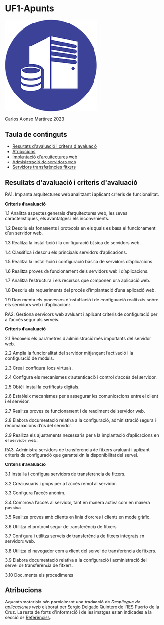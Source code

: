 # UF1-Apunts

![logo](./images/uf1-logo.png)

Carlos Alonso Martínez 2023

## Taula de continguts

- [Resultats d'avaluació i criteris d'avaluació](#resultats-davaluació-i-criteris-davaluació)
- [Atribucions](#atribucions)
- [Implantació d'arquitectures web](/arquitectura.md)
- [Administració de servidors web](/servidorweb.md)
- [Servidors transferències fitxers](/transferencia.md)

## Resultats d'avaluació i criteris d'avaluació

RA1. Implanta arquitectures web analitzant i aplicant criteris de funcionalitat.

**Criteris d’avaluació**

1.1 Analitza aspectes generals d’arquitectures web, les seves característiques, els avantatges i els inconvenients.

1.2 Descriu els fonaments i protocols en els quals es basa el funcionament d’un servidor web.

1.3 Realitza la instal·lació i la configuració bàsica de servidors web.

1.4 Classifica i descriu els principals servidors d’aplicacions.

1.5 Realitza la instal·lació i configuració bàsica de servidors d’aplicacions.

1.6 Realitza proves de funcionament dels servidors web i d’aplicacions.

1.7 Analitza l’estructura i els recursos que componen una aplicació web.

1.8 Descriu els requeriments del procés d’implantació d’una aplicació web.

1.9 Documenta els processos d’instal·lació i de configuració realitzats sobre els servidors web i d’aplicacions.

RA2. Gestiona servidors web avaluant i aplicant criteris de configuració per a l’accés segur als serveis.

**Criteris d’avaluació**

2.1 Reconeix els paràmetres d’administració més importants del servidor web.

2.2 Amplia la funcionalitat del servidor mitjançant l’activació i la configuració de mòduls.

2.3 Crea i configura llocs virtuals.

2.4 Configura els mecanismes d’autenticació i control d’accés del servidor.

2.5 Obté i instal·la certificats digitals.

2.6 Estableix mecanismes per a assegurar les comunicacions entre el client i el servidor.

2.7 Realitza proves de funcionament i de rendiment del servidor web.

2.8 Elabora documentació relativa a la configuració, administració segura i recomanacions d’ús del servidor.

2.9 Realitza els ajustaments necessaris per a la implantació d’aplicacions en el servidor web.

RA3. Administra servidors de transferència de fitxers avaluant i aplicant criteris de configuració que garanteixin la disponibilitat del servei.

**Criteris d’avaluació**

3.1 Instal·la i configura servidors de transferència de fitxers.

3.2 Crea usuaris i grups per a l’accés remot al servidor.

3.3 Configura l’accés anònim.

3.4 Comprova l’accés al servidor, tant en manera activa com en manera passiva.

3.5 Realitza proves amb clients en línia d’ordres i clients en mode gràfic.

3.6 Utilitza el protocol segur de transferència de fitxers.

3.7 Configura i utilitza serveis de transferència de fitxers integrats en servidors web.

3.8 Utilitza el navegador com a client del servei de transferència de fitxers.

3.9 Elabora documentació relativa a la configuració i administració del servei de transferència de fitxers.

3.10 Documenta els procediments

## Atribucions

Aquests materials són parcialment una traducció de *Despliegue de aplicaciones web* elaborat per Sergio Delgado Quintero de l'IES Puerto de la Cruz. La resta de fonts d'informació i de les imatges estan indicades a la secció de [Referències](/Referencies.md).
